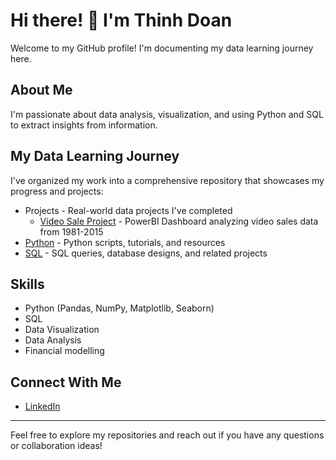 # Hi there! 👋 I'm Thinh Doan

Welcome to my GitHub profile! I'm documenting my data learning journey here.

## About Me
I'm passionate about data analysis, visualization, and using Python and SQL to extract insights from information.

## My Data Learning Journey
I've organized my work into a comprehensive repository that showcases my progress and projects:


- Projects - Real-world data projects I've completed
  - [Video Sale Project](Projects/Video_Sale_Project) - PowerBI Dashboard analyzing video sales data from 1981-2015
- [Python](data_learning_journey/Python) - Python scripts, tutorials, and resources
- [SQL](data_learning_journey/SQL) - SQL queries, database designs, and related projects
  
## Skills 
- Python (Pandas, NumPy, Matplotlib, Seaborn)
- SQL
- Data Visualization
- Data Analysis
- Financial modelling

## Connect With Me
- [LinkedIn](https://www.linkedin.com/in/thinhqd)

---

Feel free to explore my repositories and reach out if you have any questions or collaboration ideas!
